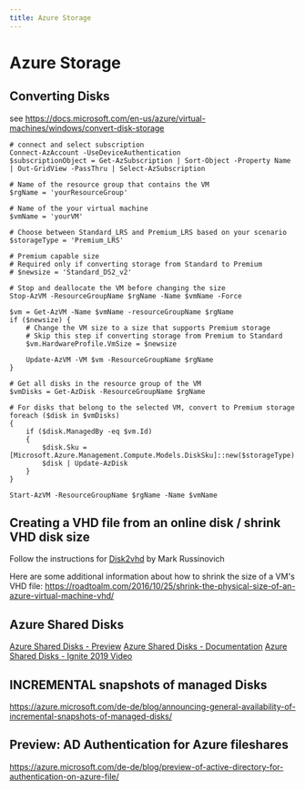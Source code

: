 ```yaml
---
title: Azure Storage
---
```


# Azure Storage

## Converting Disks

see https://docs.microsoft.com/en-us/azure/virtual-machines/windows/convert-disk-storage

````
# connect and select subscription
Connect-AzAccount -UseDeviceAuthentication
$subscriptionObject = Get-AzSubscription | Sort-Object -Property Name | Out-GridView -PassThru | Select-AzSubscription

# Name of the resource group that contains the VM
$rgName = 'yourResourceGroup'

# Name of the your virtual machine
$vmName = 'yourVM'

# Choose between Standard_LRS and Premium_LRS based on your scenario
$storageType = 'Premium_LRS'

# Premium capable size
# Required only if converting storage from Standard to Premium
# $newsize = 'Standard_DS2_v2'

# Stop and deallocate the VM before changing the size
Stop-AzVM -ResourceGroupName $rgName -Name $vmName -Force

$vm = Get-AzVM -Name $vmName -resourceGroupName $rgName
if ($newsize) {
    # Change the VM size to a size that supports Premium storage
    # Skip this step if converting storage from Premium to Standard
    $vm.HardwareProfile.VmSize = $newsize

    Update-AzVM -VM $vm -ResourceGroupName $rgName
}

# Get all disks in the resource group of the VM
$vmDisks = Get-AzDisk -ResourceGroupName $rgName

# For disks that belong to the selected VM, convert to Premium storage
foreach ($disk in $vmDisks)
{
	if ($disk.ManagedBy -eq $vm.Id)
	{
		$disk.Sku = [Microsoft.Azure.Management.Compute.Models.DiskSku]::new($storageType)
		$disk | Update-AzDisk
	}
}

Start-AzVM -ResourceGroupName $rgName -Name $vmName
````

## Creating a VHD file from an online disk / shrink VHD disk size

Follow the instructions for [Disk2vhd](https://docs.microsoft.com/de-de/sysinternals/downloads/disk2vhd) by Mark Russinovich

Here are some additional information about how to shrink the size of a VM's VHD file: https://roadtoalm.com/2016/10/25/shrink-the-physical-size-of-an-azure-virtual-machine-vhd/


## Azure Shared Disks

[Azure Shared Disks - Preview](https://azure.microsoft.com/de-de/blog/announcing-the-preview-of-azure-shared-disks-for-clustered-applications/)
[Azure Shared Disks - Documentation](https://aka.ms/azureshareddiskdocs)
[Azure Shared Disks - Ignite 2019 Video](https://myignite.techcommunity.microsoft.com/sessions/82058)

## INCREMENTAL snapshots of managed Disks

https://azure.microsoft.com/de-de/blog/announcing-general-availability-of-incremental-snapshots-of-managed-disks/

## Preview: AD Authentication for Azure fileshares

https://azure.microsoft.com/de-de/blog/preview-of-active-directory-for-authentication-on-azure-file/